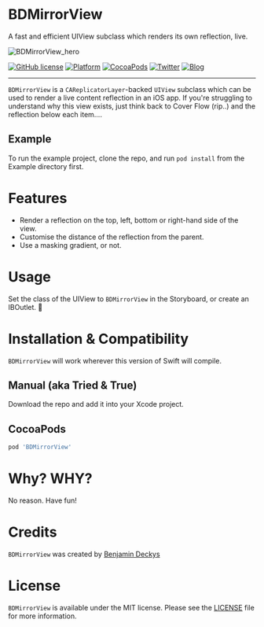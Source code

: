 # BDMirrorView
A fast and efficient UIView subclass which renders its own reflection, live.

![BDMirrorView_hero](https://user-images.githubusercontent.com/2734719/176471316-b2ae7851-9c90-4bf6-b245-1e9332dcbc11.png)

[![GitHub license](https://img.shields.io/badge/license-MIT-blue.svg?style=for-the-badge)](https://raw.githubusercontent.com/viewDidAppear/BDMirrorView/master/LICENSE)
[![Platform](https://img.shields.io/cocoapods/p/BDMirrorView.svg?style=for-the-badge)](http://cocoadocs.org/docsets/BDMirrorView)
[![CocoaPods](https://img.shields.io/badge/pods-BDMirrorView-brightgreen?maxAge=3600&style=for-the-badge)](https://cocoapods.org/pods/BDMirrorView)
[![Twitter](https://img.shields.io/badge/twitter-follow%20me-ff69b4?style=for-the-badge)](https://twitter.com/viewDidAppear)
[![Blog](https://img.shields.io/badge/read-my%20blog-red?style=for-the-badge)](https://viewDidAppear.github.io)

---

`BDMirrorView` is a `CAReplicatorLayer`-backed `UIView` subclass which can be used to render a live content reflection in an iOS app. If you're struggling to understand why this view exists, just think back to Cover Flow (rip..) and the reflection below each item....

## Example

To run the example project, clone the repo, and run `pod install` from the Example directory first.

# Features

* Render a reflection on the top, left, bottom or right-hand side of the view.
* Customise the distance of the reflection from the parent.
* Use a masking gradient, or not.

# Usage

Set the class of the UIView to `BDMirrorView` in the Storyboard, or create an IBOutlet. 🙌

# Installation & Compatibility

`BDMirrorView` will work wherever this version of Swift will compile.

## Manual (aka Tried & True)

Download the repo and add it into your Xcode project.

## CocoaPods

```ruby
pod 'BDMirrorView'
```

# Why? WHY?

No reason. Have fun!

# Credits

`BDMirrorView` was created by [Benjamin Deckys](https://github.com/viewDidAppear)

# License

`BDMirrorView` is available under the MIT license. Please see the [LICENSE](LICENSE) file for more information.
